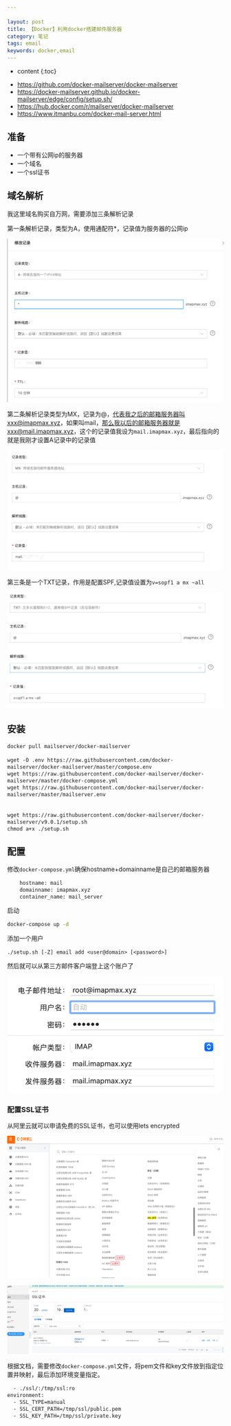 ```yaml
---

layout: post
title: 【Docker】利用docker搭建邮件服务器
category: 笔记
tags: email
keywords: docker,email
---
```

* content
{:toc}


- <https://github.com/docker-mailserver/docker-mailserver>   
- <https://docker-mailserver.github.io/docker-mailserver/edge/config/setup.sh/>  
- <https://hub.docker.com/r/mailserver/docker-mailserver>
- <https://www.itmanbu.com/docker-mail-server.html>  

## 准备

- 一个带有公网ip的服务器
- 一个域名
- 一个ssl证书

## 域名解析

我这里域名购买自万网，需要添加三条解析记录

第一条解析记录，类型为A，使用通配符*，记录值为服务器的公网ip

![](assets/img/notes/email/image-20210426183945511.png)


第二条解析记录类型为MX，记录为@，代表我之后的邮箱服务器叫xxx@imapmax.xyz，如果叫mail，那么我以后的邮箱服务器就是xxx@mail.imapmax.xyz，这个的记录值我设为`mail.imapmax.xyz`，最后指向的就是我刚才设置A记录中的记录值

![](assets/img/notes/email/image-20210426184047416.png)

第三条是一个TXT记录，作用是配置SPF,记录值设置为`v=sopf1 a mx ~all`

![](assets/img/notes/email/image-20210426190105254.png)

## 安装

```
docker pull mailserver/docker-mailserver

wget -O .env https://raw.githubusercontent.com/docker-mailserver/docker-mailserver/master/compose.env
wget https://raw.githubusercontent.com/docker-mailserver/docker-mailserver/master/docker-compose.yml
wget https://raw.githubusercontent.com/docker-mailserver/docker-mailserver/master/mailserver.env


wget https://raw.githubusercontent.com/docker-mailserver/docker-mailserver/v9.0.1/setup.sh
chmod a+x ./setup.sh
```

## 配置

修改`docker-compose.yml`确保hostname+domainname是自己的邮箱服务器

```
    hostname: mail
    domainname: imapmax.xyz
    container_name: mail_server
```

启动

```bash
docker-compose up -d
```

添加一个用户

```
./setup.sh [-Z] email add <user@domain> [<password>]
```

然后就可以从第三方邮件客户端登上这个账户了

![image-20210426150606328](assets/img/notes/email/image-20210426150606328.png)



###  配置SSL证书

从阿里云就可以申请免费的SSL证书，也可以使用lets encrypted

![image-20210426150314186](assets/img/notes/email/image-20210426150314186.png)



![image-20210426151715648](assets/img/notes/email/image-20210426151715648.png)



根据文档，需要修改`docker-compose.yml`文件，将pem文件和key文件放到指定位置并映射，最后添加环境变量指定。

```
  - ./ssl/:/tmp/ssl:ro
environment:
  - SSL_TYPE=manual
  - SSL_CERT_PATH=/tmp/ssl/public.pem
  - SSL_KEY_PATH=/tmp/ssl/private.key
```





